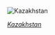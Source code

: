 
![Kazakhstan](https://www.gstatic.com/prettyearth/assets/full/6050.jpg)

*[Kazakhstan](https://www.google.com/maps/@46.430285,60.364552,14z/data=!3m1!1e3)*
